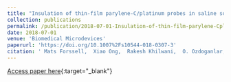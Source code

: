 ```yaml
---
title: "Insulation of thin-film parylene-C/platinum probes in saline solution through encapsulation in multilayer ALD ceramic films"
collection: publications
permalink: /publication/2018-07-01-Insulation-of-thin-film-parylene-Cplatinum-probes-in-saline-solution-through-encapsulation-in-multilayer-ALD-ceramic-films
date: 2018-07-01
venue: 'Biomedical Microdevices'
paperurl: 'https://doi.org/10.1007%2Fs10544-018-0307-3'
citation: ' Mats Forssell,  Xiao Ong,  Rakesh Khilwani,  O. Ozdoganlar,  Gary Fedder, &quot;Insulation of thin-film parylene-C/platinum probes in saline solution through encapsulation in multilayer ALD ceramic films.&quot; Biomedical Microdevices, 2018.'
---
```

[Access paper here](https://doi.org/10.1007%2Fs10544-018-0307-3){:target="_blank"}
